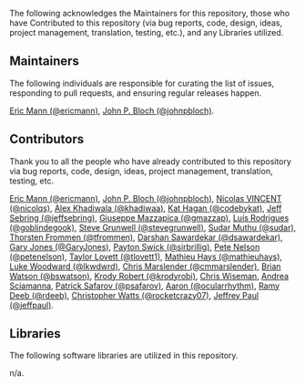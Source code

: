 The following acknowledges the Maintainers for this repository, those who have Contributed to this repository (via bug reports, code, design, ideas, project management, translation, testing, etc.), and any Libraries utilized.

## Maintainers

The following individuals are responsible for curating the list of issues, responding to pull requests, and ensuring regular releases happen.

[Eric Mann (@ericmann)](https://github.com/ericmann), [John P. Bloch (@johnpbloch)](https://github.com/johnpbloch).

## Contributors

Thank you to all the people who have already contributed to this repository via bug reports, code, design, ideas, project management, translation, testing, etc.

[Eric Mann (@ericmann)](https://github.com/ericmann), [John P. Bloch (@johnpbloch)](https://github.com/johnpbloch), [Nicolas VINCENT (@nicolqs)](https://github.com/nicolqs), [Alex Khadiwala (@khadiwaa)](https://github.com/khadiwaa), [Kat Hagan (@codebykat)](https://github.com/codebykat), [Jeff Sebring (@jeffsebring)](https://github.com/jeffsebring), [Giuseppe Mazzapica (@gmazzap)](https://github.com/gmazzap), [Luís Rodrigues (@goblindegook)](https://github.com/goblindegook), [Steve Grunwell (@stevegrunwell)](https://github.com/stevegrunwell), [Sudar Muthu (@sudar)](https://github.com/sudar), [Thorsten Frommen (@tfrommen)](https://github.com/tfrommen), [Darshan Sawardekar (@dsawardekar)](https://github.com/dsawardekar), [Gary Jones (@GaryJones)](https://github.com/GaryJones), [Payton Swick (@sirbrillig)](https://github.com/sirbrillig), [Pete Nelson (@petenelson)](https://github.com/petenelson), [Taylor Lovett (@tlovett1)](https://github.com/tlovett1), [Mathieu Hays (@mathieuhays)](https://github.com/mathieuhays), [Luke Woodward (@lkwdwrd)](https://github.com/lkwdwrd), [Chris Marslender (@cmmarslender)](https://github.com/cmmarslender), [Brian Watson (@bswatson)](https://github.com/bswatson), [Krody Robert (@krodyrobi)](https://github.com/krodyrobi), [Chris Wiseman](), [Andrea Sciamanna](), [Patrick Safarov (@psafarov)](https://github.com/psafarov), [Aaron (@ocularrhythm)](https://github.com/ocularrhythm), [Ramy Deeb (@rdeeb)](https://github.com/rdeeb), [Christopher Watts (@rocketcrazy07)](https://github.com/rocketcrazy07), [Jeffrey Paul (@jeffpaul)](https://github.com/jeffpaul).

## Libraries

The following software libraries are utilized in this repository.

n/a.
